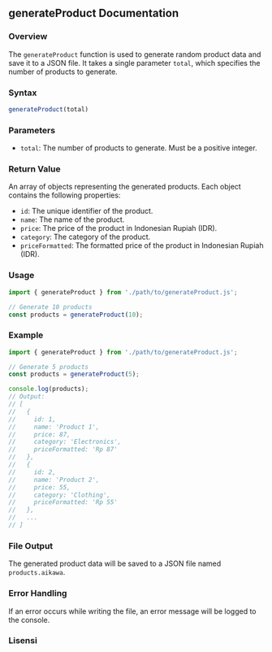 
## generateProduct Documentation

### Overview
The `generateProduct` function is used to generate random product data and save it to a JSON file. It takes a single parameter `total`, which specifies the number of products to generate.

### Syntax
```javascript
generateProduct(total)
```

### Parameters
- `total`: The number of products to generate. Must be a positive integer.

### Return Value
An array of objects representing the generated products. Each object contains the following properties:
- `id`: The unique identifier of the product.
- `name`: The name of the product.
- `price`: The price of the product in Indonesian Rupiah (IDR).
- `category`: The category of the product.
- `priceFormatted`: The formatted price of the product in Indonesian Rupiah (IDR).

### Usage
```javascript
import { generateProduct } from './path/to/generateProduct.js';

// Generate 10 products
const products = generateProduct(10);
```

### Example
```javascript
import { generateProduct } from './path/to/generateProduct.js';

// Generate 5 products
const products = generateProduct(5);

console.log(products);
// Output:
// [
//   {
//     id: 1,
//     name: 'Product 1',
//     price: 87,
//     category: 'Electronics',
//     priceFormatted: 'Rp 87'
//   },
//   {
//     id: 2,
//     name: 'Product 2',
//     price: 55,
//     category: 'Clothing',
//     priceFormatted: 'Rp 55'
//   },
//   ...
// ]
```

### File Output
The generated product data will be saved to a JSON file named `products.aikawa`.

### Error Handling
If an error occurs while writing the file, an error message will be logged to the console.

### Lisensi


